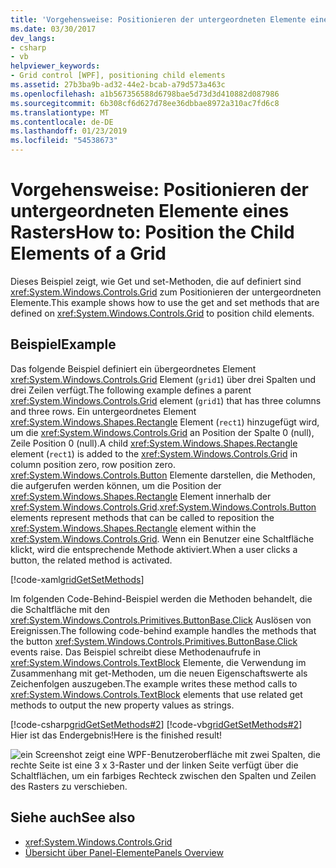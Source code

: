 ```yaml
---
title: 'Vorgehensweise: Positionieren der untergeordneten Elemente eines Rasters'
ms.date: 03/30/2017
dev_langs:
- csharp
- vb
helpviewer_keywords:
- Grid control [WPF], positioning child elements
ms.assetid: 27b3ba9b-ad32-44e2-bcab-a79d573a463c
ms.openlocfilehash: a1b567356588d6798bae5d73d3d410882d087986
ms.sourcegitcommit: 6b308cf6d627d78ee36dbbae8972a310ac7fd6c8
ms.translationtype: MT
ms.contentlocale: de-DE
ms.lasthandoff: 01/23/2019
ms.locfileid: "54538673"
---
```

# <a name="how-to-position-the-child-elements-of-a-grid"></a><span data-ttu-id="64c31-102">Vorgehensweise: Positionieren der untergeordneten Elemente eines Rasters</span><span class="sxs-lookup"><span data-stu-id="64c31-102">How to: Position the Child Elements of a Grid</span></span>
<span data-ttu-id="64c31-103">Dieses Beispiel zeigt, wie Get und set-Methoden, die auf definiert sind <xref:System.Windows.Controls.Grid> zum Positionieren der untergeordneten Elemente.</span><span class="sxs-lookup"><span data-stu-id="64c31-103">This example shows how to use the get and set methods that are defined on <xref:System.Windows.Controls.Grid> to position child elements.</span></span>  
  
## <a name="example"></a><span data-ttu-id="64c31-104">Beispiel</span><span class="sxs-lookup"><span data-stu-id="64c31-104">Example</span></span>  
 <span data-ttu-id="64c31-105">Das folgende Beispiel definiert ein übergeordnetes Element <xref:System.Windows.Controls.Grid> Element (`grid1`) über drei Spalten und drei Zeilen verfügt.</span><span class="sxs-lookup"><span data-stu-id="64c31-105">The following example defines a parent <xref:System.Windows.Controls.Grid> element (`grid1`) that has three columns and three rows.</span></span> <span data-ttu-id="64c31-106">Ein untergeordnetes Element <xref:System.Windows.Shapes.Rectangle> Element (`rect1`) hinzugefügt wird, um die <xref:System.Windows.Controls.Grid> an Position der Spalte 0 (null), Zeile Position 0 (null).</span><span class="sxs-lookup"><span data-stu-id="64c31-106">A child <xref:System.Windows.Shapes.Rectangle> element (`rect1`) is added to the <xref:System.Windows.Controls.Grid> in column position zero, row position zero.</span></span> <span data-ttu-id="64c31-107"><xref:System.Windows.Controls.Button> Elemente darstellen, die Methoden, die aufgerufen werden können, um die Position der <xref:System.Windows.Shapes.Rectangle> Element innerhalb der <xref:System.Windows.Controls.Grid>.</span><span class="sxs-lookup"><span data-stu-id="64c31-107"><xref:System.Windows.Controls.Button> elements represent methods that can be called to reposition the <xref:System.Windows.Shapes.Rectangle> element within the <xref:System.Windows.Controls.Grid>.</span></span> <span data-ttu-id="64c31-108">Wenn ein Benutzer eine Schaltfläche klickt, wird die entsprechende Methode aktiviert.</span><span class="sxs-lookup"><span data-stu-id="64c31-108">When a user clicks a button, the related method is activated.</span></span>  
  
 [!code-xaml[gridGetSetMethods](../../../../samples/snippets/csharp/VS_Snippets_Wpf/gridGetSetMethods/CSharp/Window1.xaml)]  
  
 <span data-ttu-id="64c31-109">Im folgenden Code-Behind-Beispiel werden die Methoden behandelt, die die Schaltfläche mit den <xref:System.Windows.Controls.Primitives.ButtonBase.Click> Auslösen von Ereignissen.</span><span class="sxs-lookup"><span data-stu-id="64c31-109">The following code-behind example handles the methods that the button <xref:System.Windows.Controls.Primitives.ButtonBase.Click> events raise.</span></span> <span data-ttu-id="64c31-110">Das Beispiel schreibt diese Methodenaufrufe in <xref:System.Windows.Controls.TextBlock> Elemente, die Verwendung im Zusammenhang mit get-Methoden, um die neuen Eigenschaftswerte als Zeichenfolgen auszugeben.</span><span class="sxs-lookup"><span data-stu-id="64c31-110">The example writes these method calls to <xref:System.Windows.Controls.TextBlock> elements that use related get methods to output the new property values as strings.</span></span>  
  
 [!code-csharp[gridGetSetMethods#2](../../../../samples/snippets/csharp/VS_Snippets_Wpf/gridGetSetMethods/CSharp/Window1.xaml.cs#2)]
 [!code-vb[gridGetSetMethods#2](../../../../samples/snippets/visualbasic/VS_Snippets_Wpf/gridGetSetMethods/VisualBasic/Window1.xaml.vb#2)]  
 <span data-ttu-id="64c31-111">Hier ist das Endergebnis!</span><span class="sxs-lookup"><span data-stu-id="64c31-111">Here is the finished result!</span></span>
 
 ![ein Screenshot zeigt eine WPF-Benutzeroberfläche mit zwei Spalten, die rechte Seite ist eine 3 x 3-Raster und der linken Seite verfügt über die Schaltflächen, um ein farbiges Rechteck zwischen den Spalten und Zeilen des Rasters zu verschieben.](./media/grid-methods-sample.png) 
  
## <a name="see-also"></a><span data-ttu-id="64c31-113">Siehe auch</span><span class="sxs-lookup"><span data-stu-id="64c31-113">See also</span></span>
- <xref:System.Windows.Controls.Grid>
- [<span data-ttu-id="64c31-114">Übersicht über Panel-Elemente</span><span class="sxs-lookup"><span data-stu-id="64c31-114">Panels Overview</span></span>](../../../../docs/framework/wpf/controls/panels-overview.md)
